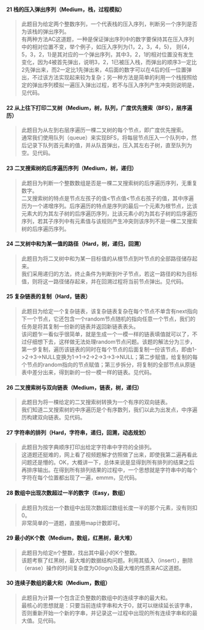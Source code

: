 #### 21 栈的压入弹出序列（Medium，栈，过程模拟）
> 此题目为给定两个整数序列，一个代表栈的压入序列，判断另一个序列是否为该栈的弹出序列。  
有两种方法AC这道题，一种是保证弹出序列中的数字要保持其在压入序列中的相对位置不变，举个例子，如压入序列为{1，2，3，4，5}， 则{4，5，3，2，1}是其对应的一个弹出序列，其中3，2，1的相对位置没有发生变化，因为4被首先弹出，说明3，2，1已被压入栈，而弹出的顺序3一定比2先弹出来，而2一定比1先弹出来，4后面的数字可以在4后的任一位置弹出，不过该方法实现起来较为复杂；另一种方法是简单的利用一个栈按照给定的弹出序列模拟一遍压入弹出过程，若不与压入序列产生冲突则说明是，见代码。

#### 22 从上往下打印二叉树（Medium，树，队列，广度优先搜索（BFS），层序遍历）
> 此题目为从左到右层序遍历一棵二叉树的每个节点，即广度优先搜索。   
通常我们使用队列（queue）来实现BFS，将每层节点压入一个队列中，然后记录下队列首元素的值，并从队首弹出，压入其左右子树，直至队列为空。见代码。

#### 23 二叉搜索树的后序遍历序列（Medium，树，递归）
> 此题目为判断一个整数数组是否是一棵二叉搜索树的后序遍历序列，无重复数字。  
二叉搜索树的特点是节点左孩子的值<节点值<节点右孩子的值，其中序遍历为一个递增序列。后序遍历的特点是序列的最后一个元素为根节点，比该元素大的为其左子树的后序遍历序列，比该元素小的为其右子树的后序遍历序列，若其子序列中有元素值与该规则产生冲突则该序列不是一棵二叉搜索树的后序遍历序列。

#### 24 二叉树中和为某一值的路径（Hard，树，递归，回溯）
> 此题目为将二叉树中和为某一目标值的从根节点到叶节点的全部路径储存起来。  
我们采用递归的方法，终止条件为判断到叶子节点，若这一路径的和为目标值，则将这一路径储存起来，并在回溯过程将当前节点弹出。见代码。

#### 25 复杂链表的复制（Hard，链表）
> 此题目为给定一个复杂链表，该复杂链表复杂在每个节点不单含有next指向下一个节点，它还包含一个random节点随机的指向任意一个节点，我们的任务是将其复制一份新的链表并返回新链表表头。  
该问题乍一看似乎很简单，就是生成一个一模一样的链表填值就可以了，不过仔细想下去，这样做无法处理random节点问题。该题的解法分为三步，第一步复制，遍历该链表的同时在每个节点的后面复制一份该节点，即由1->2->3->NULL变换为1->1->2->2->3->3->NULL；第二步赋值，给复制的每个节点的random指向的节点赋值；第三步拆分，将复制的全部节点从原链表中差分出来，得到新的一份一模一样的链表。见代码。

#### 26 二叉搜索树与双向链表（Medium，链表，树，递归）
> 此题目为将一棵给定的二叉搜索树转换为一个有序的双向链表。  
我们知道二叉搜索树的中序遍历是个有序数列，我们以此为出发点，中序遍历构建双向链表。见代码。

#### 27 字符串的排列（Hard，字符串，递归，回溯，动态规划）
> 此题目为按字典顺序打印出给定字符串中字符的全排列。  
这道题还挺难的，网上看了视频题解才仿照做了出来，即使我第二遍再看此问题还是懵的。OK，大概讲一下，总体来说是显得到所有排列的结果之后再排序输出。在得到所有排列结果的过程中，一个思想就是字符串中的每个字符在每个位置都出现了一遍，emmm，见代码。

#### 28 数组中出现次数超过一半的数字（Easy，数组）
> 此题目为找出一个数组中出现次数超过数组长度一半的那个元素，没有则扣0。   
非常简单的一道题，直接用map计数即可。

#### 29 最小的K个数（Medium，数组，红黑树，最大堆）
> 此题目为给定n个整数，找出其中最小的K个整数。   
该题考察了红黑树，最大堆的数据结构问题。利用其插入（insert），删除（erase）操作的时间复杂度为O(logn)及最大堆的性质来AC这道题。  

#### 30 连续子数组的最大和（Medium，数组）
> 此题目为计算一个包含正负整数的数组中的连续字串的最大和。   
最核心的思想就是：只要当前连续字串和大于0，就可以继续延长该字串，否则重新开始一个新的字串，并记录这一过程中出现的所有连续字串和的最大值。见代码。
 
